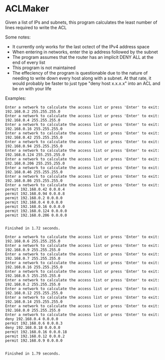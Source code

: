 # ACLMaker
Given a list of IPs and subnets, this program calculates the least number of lines required to write the ACL

Some notes:
* It currently only works for the last octect of the IPv4 address space
* When entering in networks, enter the ip address followed by the subnet
* The program assumes that the router has an implicit DENY ALL at the end of every list
* This program is not maintained
* The effeciency of the program is questionable due to the nature of needing to write down
every host along with a subnet. At that rate, it would probably be faster to just type
"deny host x.x.x.x" into an ACL and be on with your life

Examples:
```
Enter a network to calculate the access list or press 'Enter' to exit: 192.168.0.2 255.255.255.0
Enter a network to calculate the access list or press 'Enter' to exit: 192.168.0.4 255.255.255.0
Enter a network to calculate the access list or press 'Enter' to exit: 192.168.0.16 255.255.255.0
Enter a network to calculate the access list or press 'Enter' to exit: 192.168.0.42 255.255.255.0
Enter a network to calculate the access list or press 'Enter' to exit: 192.168.0.94 255.255.255.0
Enter a network to calculate the access list or press 'Enter' to exit: 192.168.0.124 255.255.255.0
Enter a network to calculate the access list or press 'Enter' to exit: 192.168.0.206 255.255.255.0
Enter a network to calculate the access list or press 'Enter' to exit: 192.168.0.46 255.255.255.0
Enter a network to calculate the access list or press 'Enter' to exit: 192.168.0.86 255.255.255.0
Enter a network to calculate the access list or press 'Enter' to exit: 
permit 192.168.0.42 0.0.0.4
permit 192.168.0.94 0.0.0.8
permit 192.168.0.2 0.0.0.0
permit 192.168.0.4 0.0.0.0
permit 192.168.0.16 0.0.0.0
permit 192.168.0.124 0.0.0.0
permit 192.168.0.206 0.0.0.0


Finished in 1.72 seconds.
```

```
Enter a network to calculate the access list or press 'Enter' to exit: 192.168.0.6 255.255.255.0
Enter a network to calculate the access list or press 'Enter' to exit: 192.168.0.9 255.255.255.0
Enter a network to calculate the access list or press 'Enter' to exit: 192.168.0.7 255.255.255.0
Enter a network to calculate the access list or press 'Enter' to exit: 192.168.0.16 255.255.255.0
Enter a network to calculate the access list or press 'Enter' to exit: 192.168.0.5 255.255.255.0
Enter a network to calculate the access list or press 'Enter' to exit: 192.168.0.2 255.255.255.0
Enter a network to calculate the access list or press 'Enter' to exit: 192.168.0.12 255.255.255.0
Enter a network to calculate the access list or press 'Enter' to exit: 192.168.0.14 255.255.255.0
Enter a network to calculate the access list or press 'Enter' to exit: 192.168.0.0 255.255.255.0
Enter a network to calculate the access list or press 'Enter' to exit: 
deny 192.168.0.4 0.0.0.0
permit 192.168.0.6 0.0.0.3
deny 192.168.0.18 0.0.0.0
permit 192.168.0.16 0.0.0.18
permit 192.168.0.12 0.0.0.2
permit 192.168.0.9 0.0.0.0


Finished in 1.79 seconds.
```
